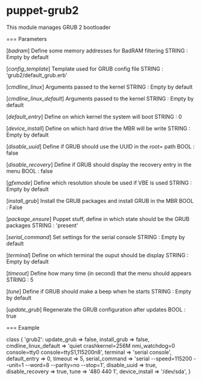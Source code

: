 puppet-grub2
============

This module manages GRUB 2 bootloader

=== Parameters

[*badram*]
  Define some memory addresses for BadRAM filtering
  STRING : Empty by default

[*config_template*]
  Template used for GRUB config file
  STRING : 'grub2/default_grub.erb'

[*cmdline_linux*]
  Arguments passed to the kernel
  STRING : Empty by default

[*cmdline_linux_default*]
  Arguments passed to the kernel
  STRING : Empty by default

[*default_entry*]
  Define on which kernel the system will boot
  STRING : 0

[*device_install*]
  Define on which hard drive the MBR will be write
  STRING : Empty by default

[*disable_uuid*]
  Define if GRUB should use the UUID in the root= path
  BOOL : false

[*disable_recovery*]
  Define if GRUB should display the recovery entry in the menu
  BOOL : false

[*gfxmode*]
  Define which resolution shoule be used if VBE is used
  STRING : Empty by default

[*install_grub*]
  Install the GRUB packages and install GRUB in the MBR
  BOOL : False

[*package_ensure*]
  Puppet stuff, define in which state should be the GRUB packages
  STRING : 'present'

[*serial_command*]
  Set settings for the serial console
  STRING : Empty by default

[*terminal*]
  Define on which terminal the ouput should be display
  STRING : Empty by default

[*timeout*]
  Define how many time (in second) that the menu should appears
  STRING : 5

[*tune*]
  Define if GRUB should make a beep when he starts
  STRING : Empty by default

[*update_grub*]
  Regenerate the GRUB configuration after updates
  BOOL : true

=== Example

class { 'grub2':
  update_grub               => false,
  install_grub              => false,
  cmdline_linux_default     => 'quiet crashkernel=256M nmi_watchdog=0 console=tty0 console=ttyS1,115200n8',
  terminal                  => 'serial console',
  default_entry             => 0,
  timeout                   => 5,
  serial_command            => 'serial --speed=115200 --unit=1 --word=8 --parity=no --stop=1',
  disable_uuid              => true,
  disable_recovery          => true,
  tune                      => '480 440 1',
  device_install            => '/dev/sda',
}
